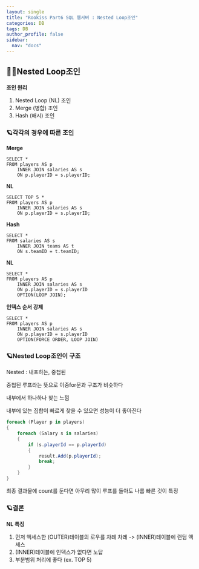 ```yaml
---
layout: single
title: "Rookiss Part6 SQL 웹서버 : Nested Loop조인"
categories: DB
tags: DB
author_profile: false
sidebar:
  nav: "docs"
---
```



## 🙇‍♀️Nested Loop조인


**조인 원리**
1. Nested Loop (NL) 조인
2. Merge (병합) 조인
3. Hash (해시) 조인


### 🪐각각의 경우에 따른 조인 


**Merge**

```
SELECT *
FROM players AS p
	INNER JOIN salaries AS s
	ON p.playerID = s.playerID;
```


**NL**

```
SELECT TOP 5 *
FROM players AS p
	INNER JOIN salaries AS s
	ON p.playerID = s.playerID;
```


**Hash**

```
SELECT *
FROM salaries AS s
	INNER JOIN teams AS t
	ON s.teamID = t.teamID;
```


**NL**

```
SELECT *
FROM players AS p
	INNER JOIN salaries AS s
	ON p.playerID = s.playerID
	OPTION(LOOP JOIN);
```


**인덱스 순서 강제**

```
SELECT *
FROM players AS p
	INNER JOIN salaries AS s
	ON p.playerID = s.playerID
	OPTION(FORCE ORDER, LOOP JOIN)
```



### 🪐Nested Loop조인이 구조


Nested : 내포하는, 중첩된

중첩된 루프라는 뜻으로 이중for문과 구조가 비슷하다

내부에서 하나하나 찾는 느낌

내부에 있는 집합이 빠르게 찾을 수 있으면 성능이 더 좋아진다

```cs
foreach (Player p in players)
{
	foreach (Salary s in salaries)
	{
		if (s.playerId == p.playerId)
		{
			result.Add(p.playerId);
			break;
		}
	}
}
```

최종 결과물에 count를 둔다면 아무리 많이 루프를 돌아도 나름 빠른 것이 특징


### 🪐결론

**NL 특징**
1. 먼저 액세스한 (OUTER)테이블의 로우를 차례 차레 -> (INNER)테이블에 랜덤 액세스
2. (INNER)테이블에 인덱스가 없다면 노답
3. 부분범위 처리에 좋다 (ex. TOP 5)
















